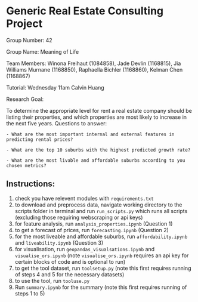 # Generic Real Estate Consulting Project

Group Number: 42

Group Name: Meaning of Life

Team Members: Winona Freihaut (1084858), Jade Devlin (1168815), Jia Williams Murnane (1168850), Raphaella Bichler (1168860), Kelman Chen (1168867)

Tutorial: Wednesday 11am Calvin Huang


Research Goal:

To determine the appropriate level for rent a real estate company should be listing their properties, and which properties are most likely to increase in the next five years. Questions to answer:

    - What are the most important internal and external features in predicting rental prices?

    - What are the top 10 suburbs with the highest predicted growth rate?

    - What are the most livable and affordable suburbs according to you chosen metrics?


## Instructions:

1. check you have relevent modules with `requirements.txt`
2. to download and preprocess data, navigate working directory to the scripts folder in terminal and run `run_scripts.py` which runs all scripts (excluding those requiring webscraping or api keys)
3. for feature analysis, run `analysis_properties.ipynb` (Question 1)
4. to get a forecast of prices, run `forecasting.ipynb` (Question 2)
5. for the most liveable and affordable suburbs, run `affordability.ipynb` and `liveability.ipynb` (Question 3)
6. for visualisation, run `geopandas_visualsations.ipynb` and `visualise_ors.ipynb` (note `visualise_ors.ipynb` requires an api key for certain blocks of code and is optional to run)
7. to get the tool dataset, run `toolsetup.py` (note this first requires running of steps 4 and 5 for the necessary datasets)
8. to use the tool, run `tooluse.py`
9. Run `summary.ipynb` for the summary (note this first requires running of steps 1 to 5)